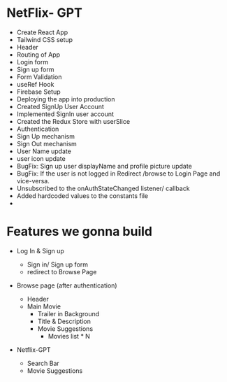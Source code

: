 # NetFlix- GPT

- Create React App
- Tailwind CSS setup
- Header
- Routing of App
- Login form
- Sign up form
- Form Validation
- useRef Hook
- Firebase Setup
- Deploying the app into production
- Created SignUp User Account
- Implemented SignIn user account
- Created the Redux Store with userSlice
- Authentication
- Sign Up mechanism
- Sign Out mechanism
- User Name update
- user icon update
- BugFix: Sign up user displayName and profile picture update
- BugFix: If the user is not logged in Redirect /browse to Login Page and vice-versa.
- Unsubscribed to the onAuthStateChanged listener/ callback
- Added hardcoded values to the constants file
- 

# Features we gonna build

- Log In & Sign up

  - Sign in/ Sign up form
  - redirect to Browse Page

- Browse page (after authentication)

  - Header
  - Main Movie
    - Trailer in Background
    - Title & Description
    - Movie Suggestions
      - Movies list \* N

- Netflix-GPT
  - Search Bar
  - Movie Suggestions
